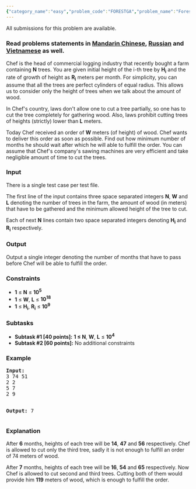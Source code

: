 ```yaml
---
{"category_name":"easy","problem_code":"FORESTGA","problem_name":"Forest Gathering","languages_supported":{"0":"ADA","1":"ASM","2":"BASH","3":"BF","4":"C","5":"C99 strict","6":"CAML","7":"CLOJ","8":"CLPS","9":"CPP 4.3.2","10":"CPP 4.9.2","11":"CPP14","12":"CS2","13":"D","14":"ERL","15":"FORT","16":"FS","17":"GO","18":"HASK","19":"ICK","20":"ICON","21":"JAVA","22":"JS","23":"LISP clisp","24":"LISP sbcl","25":"LUA","26":"NEM","27":"NICE","28":"NODEJS","29":"PAS fpc","30":"PAS gpc","31":"PERL","32":"PERL6","33":"PHP","34":"PIKE","35":"PRLG","36":"PYPY","37":"PYTH","38":"PYTH 3.4","39":"RUBY","40":"SCALA","41":"SCM chicken","42":"SCM guile","43":"SCM qobi","44":"ST","45":"TCL","46":"TEXT","47":"WSPC"},"max_timelimit":1,"source_sizelimit":50000,"problem_author":"cenadar","problem_tester":"kevinsogo","date_added":"20-02-2016","tags":{"0":"binary","1":"cenadar","2":"easy","3":"may16"},"editorial_url":"http://discuss.codechef.com/problems/FORESTGA","time":{"view_start_date":1463391000,"submit_start_date":1463391000,"visible_start_date":1463391000,"end_date":1735669800},"layout":"problem"}
---
```

<span class="solution-visible-txt">All submissions for this problem are available.</span><h3> Read problems statements in <a target="_blank" href="http://www.codechef.com/download/translated/MAY16/mandarin/FORESTGA.pdf">Mandarin Chinese</a>, <a target="_blank" href="http://www.codechef.com/download/translated/MAY16/russian/FORESTGA.pdf">Russian</a> and <a target="_blank" href="http://www.codechef.com/download/translated/MAY16/vietnamese/FORESTGA.pdf">Vietnamese</a> as well.</h3>
<p>Chef is the head of commercial logging industry that recently bought a farm containing <b>N</b> trees. You are given initial height of the i-th tree by <b>H<sub>i</sub></b> and the rate of growth of height as <b>R<sub>i</sub></b> meters per month. For simplicity, you can assume that all the trees are perfect cylinders of equal radius. This allows us to consider only the height of trees when we talk about the amount of wood.
</p>
<p>
In Chef's country, laws don't allow one to cut a tree partially, so one has to cut the tree completely for gathering wood. Also, laws prohibit cutting trees of heights (strictly) lower than <b>L</b> meters.
</p>
<p>
Today Chef received an order of <b>W</b> meters (of height) of wood. Chef wants to deliver this order as soon as possible. Find out how minimum number of months he should wait after which he will able to fulfill the order. You can assume that Chef's company's sawing machines are very efficient and take negligible amount of time to cut the trees.
</p>
<h3>Input</h3>
<p>There is a single test case per test file.</p>
<p>The first line of the input contains three space separated integers <b>N</b>, <b>W</b> and <b>L</b> denoting the number of trees in the farm, the amount of wood (in meters) that have to be gathered and the minimum allowed height of the tree to cut.</p>
<p>Each of next <b>N</b> lines contain two space separated integers denoting <b>H<sub>i</sub></b> and <b>R<sub>i</sub></b> respectively.</p>
<h3>Output</h3>
<p>Output a single integer denoting the number of months that have to pass before Chef will be able to fulfill the order.</p>
<h3>Constraints</h3>
<ul>
<li><b>1</b> ≤ <b>N</b> ≤ <b>10<sup>5</sup></b></li>
<li><b>1</b> ≤ <b>W</b>, <b>L</b> ≤ <b>10<sup>18</sup></b></li>
<li><b>1</b> ≤ <b>H<sub>i</sub></b>, <b>R<sub>i</sub></b> ≤ <b>10<sup>9</sup></b></li>
</ul>
<h3>Subtasks</h3>
<ul>
<li><b>Subtask #1 [40 points]:</b> <b>1 ≤ </b> <b>N</b>, <b>W</b>, <b>L</b> ≤ <b>10<sup>4</sup></b></li>
<li><b>Subtask #2 [60 points]:</b> No additional constraints</li>
</ul>
<h3>Example</h3>
<pre><b>Input:</b>
3 74 51
2 2
5 7
2 9

<b>Output:</b>
7
</pre><h3>Explanation</h3>
<p>After <b>6</b> months, heights of each tree will be <b>14</b>, <b>47</b> and <b>56</b> respectively. Chef is allowed to cut only the third tree, sadly it is not enough to fulfill an order of 74 meters of wood.</p>
<p>After <b>7</b> months, heights of each tree will be <b>16</b>, <b>54</b> and <b>65</b> respectively. Now Chef is allowed to cut second and third trees. Cutting both of them would provide him <b>119</b> meters of wood, which is enough to fulfill the order. </p>
